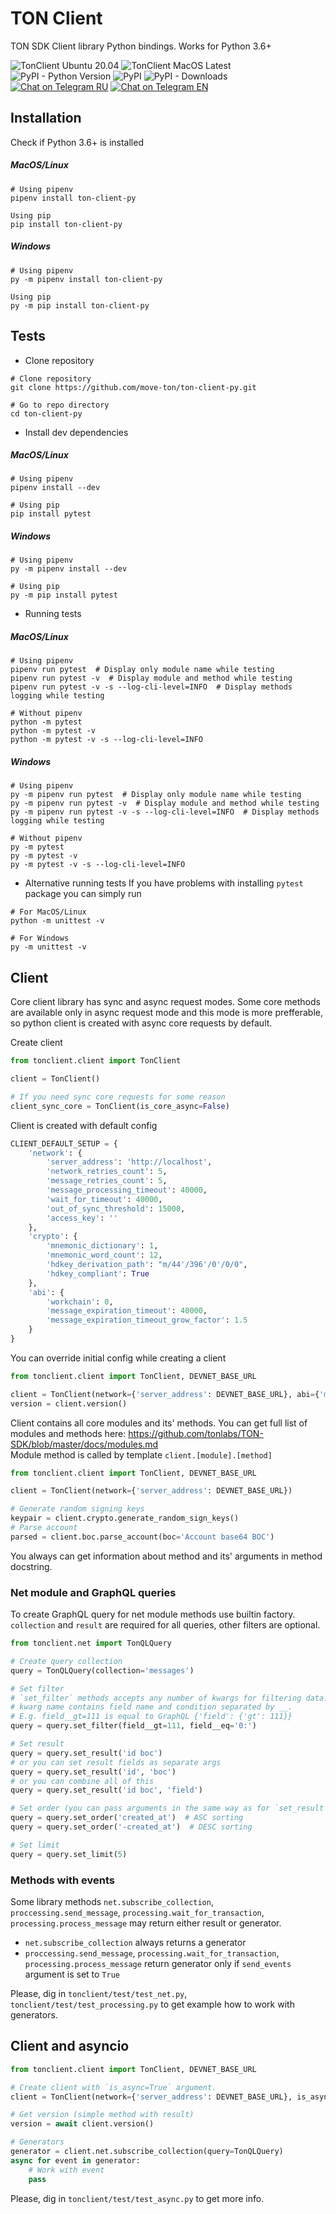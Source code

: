 # TON Client
TON SDK Client library Python bindings.
Works for Python 3.6+ 

![TonClient Ubuntu 20.04](https://github.com/move-ton/ton-client-py/workflows/TonClient%20Ubuntu%2020.04/badge.svg) 
![TonClient MacOS Latest](https://github.com/move-ton/ton-client-py/workflows/TonClient%20MacOS%20Latest/badge.svg)  
![PyPI - Python Version](https://img.shields.io/pypi/pyversions/ton-client-py?label=Python)
![PyPI](https://img.shields.io/pypi/v/ton-client-py?label=PyPI)
![PyPI - Downloads](https://img.shields.io/pypi/dm/ton-client-py?label=PyPI%20Downloads)  
[![Chat on Telegram RU](https://img.shields.io/badge/Chat%20on-Telegram%20RU-blue)](https://t.me/MOVETON_SDK_RU)
[![Chat on Telegram EN](https://img.shields.io/badge/Chat%20on-Telegram%20EN-blue)](https://t.me/MOVETON_SDK_EN)

## Installation
Check if Python 3.6+ is installed
##### MacOS/Linux
```
# Using pipenv
pipenv install ton-client-py

Using pip  
pip install ton-client-py
```
##### Windows
```
# Using pipenv
py -m pipenv install ton-client-py

Using pip  
py -m pip install ton-client-py
```

## Tests
* Clone repository
```
# Clone repository 
git clone https://github.com/move-ton/ton-client-py.git

# Go to repo directory
cd ton-client-py
```

* Install dev dependencies
##### MacOS/Linux
```
# Using pipenv
pipenv install --dev

# Using pip
pip install pytest
```
##### Windows
```
# Using pipenv
py -m pipenv install --dev

# Using pip
py -m pip install pytest
```

* Running tests
##### MacOS/Linux
```
# Using pipenv
pipenv run pytest  # Display only module name while testing
pipenv run pytest -v  # Display module and method while testing
pipenv run pytest -v -s --log-cli-level=INFO  # Display methods logging while testing

# Without pipenv
python -m pytest
python -m pytest -v
python -m pytest -v -s --log-cli-level=INFO
```
##### Windows
```
# Using pipenv
py -m pipenv run pytest  # Display only module name while testing
py -m pipenv run pytest -v  # Display module and method while testing
py -m pipenv run pytest -v -s --log-cli-level=INFO  # Display methods logging while testing

# Without pipenv
py -m pytest
py -m pytest -v
py -m pytest -v -s --log-cli-level=INFO
```

* Alternative running tests
If you have problems with installing `pytest` package you can simply run  
```
# For MacOS/Linux
python -m unittest -v

# For Windows
py -m unittest -v
```

## Client
Core client library has sync and async request modes. Some core methods are available only in async request mode and 
this mode is more prefferable, so python client is created with async core requests by default.

Create client
```python
from tonclient.client import TonClient

client = TonClient()

# If you need sync core requests for some reason
client_sync_core = TonClient(is_core_async=False)
```

Client is created with default config
```python
CLIENT_DEFAULT_SETUP = {
    'network': {
        'server_address': 'http://localhost',
        'network_retries_count': 5,
        'message_retries_count': 5,
        'message_processing_timeout': 40000,
        'wait_for_timeout': 40000,
        'out_of_sync_threshold': 15000,
        'access_key': ''
    },
    'crypto': {
        'mnemonic_dictionary': 1,
        'mnemonic_word_count': 12,
        'hdkey_derivation_path': "m/44'/396'/0'/0/0",
        'hdkey_compliant': True
    },
    'abi': {
        'workchain': 0,
        'message_expiration_timeout': 40000,
        'message_expiration_timeout_grow_factor': 1.5
    }
}
```

You can override initial config while creating a client
```python
from tonclient.client import TonClient, DEVNET_BASE_URL

client = TonClient(network={'server_address': DEVNET_BASE_URL}, abi={'message_expiration_timeout': 30000})
version = client.version()
```

Client contains all core modules and its' methods. You can get full list of modules and methods here: 
https://github.com/tonlabs/TON-SDK/blob/master/docs/modules.md  
Module method is called by template `client.[module].[method]`
```python
from tonclient.client import TonClient, DEVNET_BASE_URL

client = TonClient(network={'server_address': DEVNET_BASE_URL})

# Generate random signing keys
keypair = client.crypto.generate_random_sign_keys()
# Parse account
parsed = client.boc.parse_account(boc='Account base64 BOC')
```
You always can get information about method and its' arguments in method docstring.

### Net module and GraphQL queries
To create GraphQL query for net module methods use builtin factory.  
`collection` and `result` are required for all queries, other filters are optional.
```python
from tonclient.net import TonQLQuery

# Create query collection
query = TonQLQuery(collection='messages')

# Set filter
# `set_filter` methods accepts any number of kwargs for filtering data.
# kwarg name contains field name and condition separated by __.
# E.g. field__gt=111 is equal to GraphQL {'field': {'gt': 111}}
query = query.set_filter(field__gt=111, field__eq='0:')

# Set result
query = query.set_result('id boc')
# or you can set result fields as separate args
query = query.set_result('id', 'boc')
# or you can combine all of this
query = query.set_result('id boc', 'field')

# Set order (you can pass arguments in the same way as for `set_result`)
query = query.set_order('created_at')  # ASC sorting
query = query.set_order('-created_at')  # DESC sorting

# Set limit
query = query.set_limit(5)
```

### Methods with events
Some library methods `net.subscribe_collection`, `proccessing.send_message`, `processing.wait_for_transaction`, 
`processing.process_message` may return either result or generator.  

- `net.subscribe_collection` always returns a generator  
- `proccessing.send_message`, `processing.wait_for_transaction`, 
`processing.process_message` return generator only if `send_events` argument is set to `True`

Please, dig in `tonclient/test/test_net.py`, `tonclient/test/test_processing.py` to get example how to work with 
generators.

## Client and asyncio
```python
from tonclient.client import TonClient, DEVNET_BASE_URL

# Create client with `is_async=True` argument.
client = TonClient(network={'server_address': DEVNET_BASE_URL}, is_async=True)

# Get version (simple method with result)
version = await client.version()

# Generators
generator = client.net.subscribe_collection(query=TonQLQuery)
async for event in generator:
    # Work with event
    pass
```

Please, dig in `tonclient/test/test_async.py` to get more info.
